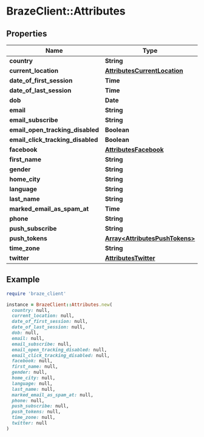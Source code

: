 # BrazeClient::Attributes

## Properties

| Name | Type | Description | Notes |
| ---- | ---- | ----------- | ----- |
| **country** | **String** |  | [optional] |
| **current_location** | [**AttributesCurrentLocation**](AttributesCurrentLocation.md) |  | [optional] |
| **date_of_first_session** | **Time** |  | [optional] |
| **date_of_last_session** | **Time** |  | [optional] |
| **dob** | **Date** |  | [optional] |
| **email** | **String** |  | [optional] |
| **email_subscribe** | **String** |  | [optional] |
| **email_open_tracking_disabled** | **Boolean** |  | [optional] |
| **email_click_tracking_disabled** | **Boolean** |  | [optional] |
| **facebook** | [**AttributesFacebook**](AttributesFacebook.md) |  | [optional] |
| **first_name** | **String** |  | [optional] |
| **gender** | **String** |  | [optional] |
| **home_city** | **String** |  | [optional] |
| **language** | **String** |  | [optional] |
| **last_name** | **String** |  | [optional] |
| **marked_email_as_spam_at** | **Time** |  | [optional] |
| **phone** | **String** |  | [optional] |
| **push_subscribe** | **String** |  | [optional] |
| **push_tokens** | [**Array&lt;AttributesPushTokens&gt;**](AttributesPushTokens.md) |  | [optional] |
| **time_zone** | **String** |  | [optional] |
| **twitter** | [**AttributesTwitter**](AttributesTwitter.md) |  | [optional] |

## Example

```ruby
require 'braze_client'

instance = BrazeClient::Attributes.new(
  country: null,
  current_location: null,
  date_of_first_session: null,
  date_of_last_session: null,
  dob: null,
  email: null,
  email_subscribe: null,
  email_open_tracking_disabled: null,
  email_click_tracking_disabled: null,
  facebook: null,
  first_name: null,
  gender: null,
  home_city: null,
  language: null,
  last_name: null,
  marked_email_as_spam_at: null,
  phone: null,
  push_subscribe: null,
  push_tokens: null,
  time_zone: null,
  twitter: null
)
```

